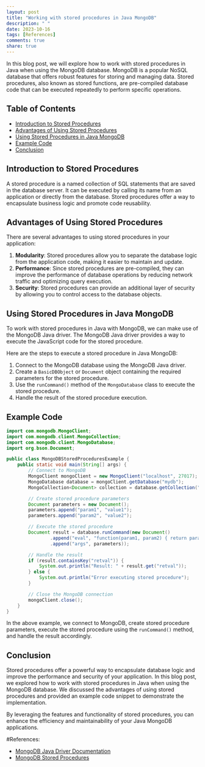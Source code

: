 ```yaml
---
layout: post
title: "Working with stored procedures in Java MongoDB"
description: " "
date: 2023-10-16
tags: [References]
comments: true
share: true
---
```


In this blog post, we will explore how to work with stored procedures in Java when using the MongoDB database. MongoDB is a popular NoSQL database that offers robust features for storing and managing data. Stored procedures, also known as stored functions, are pre-compiled database code that can be executed repeatedly to perform specific operations.

## Table of Contents
- [Introduction to Stored Procedures](#introduction-to-stored-procedures)
- [Advantages of Using Stored Procedures](#advantages-of-using-stored-procedures)
- [Using Stored Procedures in Java MongoDB](#using-stored-procedures-in-java-mongodb)
- [Example Code](#example-code)
- [Conclusion](#conclusion)

## Introduction to Stored Procedures

A stored procedure is a named collection of SQL statements that are saved in the database server. It can be executed by calling its name from an application or directly from the database. Stored procedures offer a way to encapsulate business logic and promote code reusability.

## Advantages of Using Stored Procedures

There are several advantages to using stored procedures in your application:

1. **Modularity**: Stored procedures allow you to separate the database logic from the application code, making it easier to maintain and update.
2. **Performance**: Since stored procedures are pre-compiled, they can improve the performance of database operations by reducing network traffic and optimizing query execution.
3. **Security**: Stored procedures can provide an additional layer of security by allowing you to control access to the database objects.

## Using Stored Procedures in Java MongoDB

To work with stored procedures in Java with MongoDB, we can make use of the MongoDB Java driver. The MongoDB Java driver provides a way to execute the JavaScript code for the stored procedure.

Here are the steps to execute a stored procedure in Java MongoDB:

1. Connect to the MongoDB database using the MongoDB Java driver.
2. Create a `BasicDBObject` or `Document` object containing the required parameters for the stored procedure.
3. Use the `runCommand()` method of the `MongoDatabase` class to execute the stored procedure.
4. Handle the result of the stored procedure execution.

## Example Code

```java
import com.mongodb.MongoClient;
import com.mongodb.client.MongoCollection;
import com.mongodb.client.MongoDatabase;
import org.bson.Document;

public class MongoDBStoredProceduresExample {
    public static void main(String[] args) {
        // Connect to MongoDB
        MongoClient mongoClient = new MongoClient("localhost", 27017);
        MongoDatabase database = mongoClient.getDatabase("mydb");
        MongoCollection<Document> collection = database.getCollection("mycollection");

        // Create stored procedure parameters
        Document parameters = new Document();
        parameters.append("param1", "value1");
        parameters.append("param2", "value2");

        // Execute the stored procedure
        Document result = database.runCommand(new Document()
                .append("eval", "function(param1, param2) { return param1 + param2; }")
                .append("args", parameters));

        // Handle the result
        if (result.containsKey("retval")) {
            System.out.println("Result: " + result.get("retval"));
        } else {
            System.out.println("Error executing stored procedure");
        }

        // Close the MongoDB connection
        mongoClient.close();
    }
}
```

In the above example, we connect to MongoDB, create stored procedure parameters, execute the stored procedure using the `runCommand()` method, and handle the result accordingly.

## Conclusion

Stored procedures offer a powerful way to encapsulate database logic and improve the performance and security of your application. In this blog post, we explored how to work with stored procedures in Java when using the MongoDB database. We discussed the advantages of using stored procedures and provided an example code snippet to demonstrate the implementation.

By leveraging the features and functionality of stored procedures, you can enhance the efficiency and maintainability of your Java MongoDB applications.

#References:
- [MongoDB Java Driver Documentation](https://mongodb.github.io/mongo-java-driver/)
- [MongoDB Stored Procedures](https://www.mongodb.com/basics/stored-procedures)